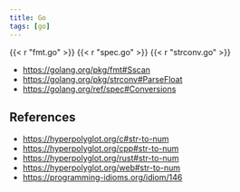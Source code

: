 ```yaml
---
title: Go
tags: [go]
---
```


{{< r "fmt.go" >}}
{{< r "spec.go" >}}
{{< r "strconv.go" >}}

- <https://golang.org/pkg/fmt#Sscan>
- <https://golang.org/pkg/strconv#ParseFloat>
- <https://golang.org/ref/spec#Conversions>

## References

- <https://hyperpolyglot.org/c#str-to-num>
- <https://hyperpolyglot.org/cpp#str-to-num>
- <https://hyperpolyglot.org/rust#str-to-num>
- <https://hyperpolyglot.org/web#str-to-num>
- <https://programming-idioms.org/idiom/146>
